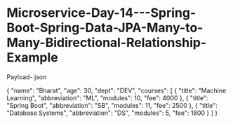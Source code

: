 # Microservice-Day-14---Spring-Boot-Spring-Data-JPA-Many-to-Many-Bidirectional-Relationship-Example

Payload- json

{
    "name": "Bharat",
    "age": 30,
    "dept": "DEV",
    "courses": [
        {
            "title": "Machine Learning",
            "abbreviation": "ML",
            "modules": 10,
            "fee": 4000
        },
        {
            "title": "Spring Boot",
            "abbreviation": "SB",
            "modules": 11,
            "fee": 2500
        },
        {
            "title": "Database Systems",
            "abbreviation": "DS",
            "modules": 5,
            "fee": 1800
        }
    ]
}
